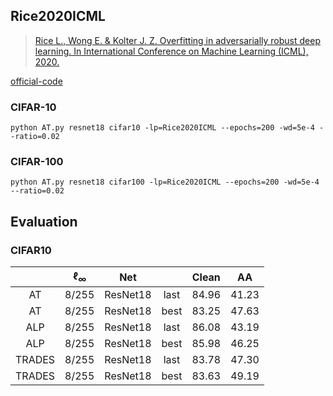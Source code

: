 


## Rice2020ICML


> [Rice L., Wong E. \& Kolter J. Z. Overfitting in adversarially robust deep learning. In International Conference on Machine Learning (ICML), 2020.](http://arxiv.org/abs/2002.11569)

[official-code](https://github.com/locuslab/robust_overfitting)



### CIFAR-10

    python AT.py resnet18 cifar10 -lp=Rice2020ICML --epochs=200 -wd=5e-4 --ratio=0.02

### CIFAR-100


    python AT.py resnet18 cifar100 -lp=Rice2020ICML --epochs=200 -wd=5e-4 --ratio=0.02



## Evaluation



### CIFAR10



|        | $\ell_{\infty}$ |   Net    |      | Clean |  AA   |
| :----: | :-------------: | :------: | :--: | :---: | :---: |
|   AT   |      8/255      | ResNet18 | last | 84.96 | 41.23 |
|   AT   |      8/255      | ResNet18 | best | 83.25 | 47.63 |
|  ALP   |      8/255      | ResNet18 | last | 86.08 | 43.19 |
|  ALP   |      8/255      | ResNet18 | best | 85.98 | 46.25 |
| TRADES |      8/255      | ResNet18 | last | 83.78 | 47.30 |
| TRADES |      8/255      | ResNet18 | best | 83.63 | 49.19 |



